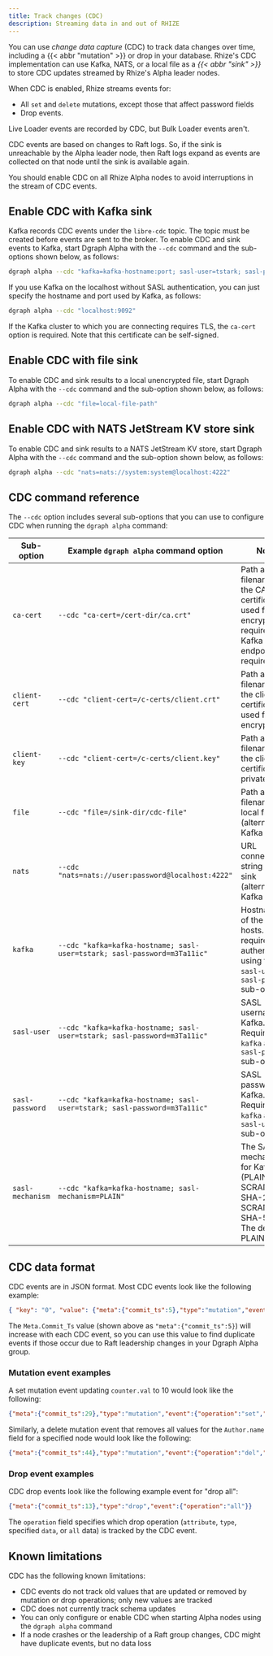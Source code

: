 ```yaml
---
title: Track changes (CDC)
description: Streaming data in and out of RHIZE
---
```



You can use _change data capture_ (CDC) to track data changes over time, including
a {{< abbr "mutation" >}} or drop in your database.
Rhize's CDC implementation can use
Kafka, NATS, or a local file as a *{{< abbr "sink" >}}* to store CDC updates streamed by Rhize's Alpha
leader nodes.

When CDC is enabled, Rhize streams events for:
- All `set` and `delete` mutations, except those that affect password fields
- Drop events.

Live Loader events are recorded by CDC, but Bulk Loader events aren't.

CDC events are based on changes to Raft logs. So, if the sink is unreachable
by the Alpha leader node, then Raft logs expand as events are collected on
that node until the sink is available again.

You should enable CDC on all Rhize
Alpha nodes to avoid interruptions in the stream of CDC events.

## Enable CDC with Kafka sink

Kafka records CDC events under the `libre-cdc` topic. The topic must be created before events
are sent to the broker. To enable CDC and sink events to Kafka, start Dgraph Alpha with the `--cdc`
command and the sub-options shown below, as follows:

```bash
dgraph alpha --cdc "kafka=kafka-hostname:port; sasl-user=tstark; sasl-password=m3Ta11ic"
```

If you use Kafka on the localhost without SASL authentication, you can just
specify the hostname and port used by Kafka, as follows:

```bash
dgraph alpha --cdc "localhost:9092"
```

If the Kafka cluster to which you are connecting requires TLS, the `ca-cert` option is required.
Note that this certificate can be self-signed.

## Enable CDC with file sink

To enable CDC and sink results to a local unencrypted file, start Dgraph Alpha
with the `--cdc` command and the sub-option shown below, as follows:

```bash
dgraph alpha --cdc "file=local-file-path"
```

## Enable CDC with NATS JetStream KV store sink

To enable CDC and sink results to a NATS JetStream KV store, start Dgraph Alpha
with the `--cdc` command and the sub-option shown below, as follows:

```bash
dgraph alpha --cdc "nats=nats://system:system@localhost:4222"
```


## CDC command reference

The `--cdc` option includes several sub-options that you can use to configure
CDC when running the `dgraph alpha` command:

<!-- vale off -->

| Sub-option       | Example `dgraph alpha` command option                                    | Notes                                                                                                            |
|------------------|--------------------------------------------------------------------------|------------------------------------------------------------------------------------------------------------------|
| `ca-cert`        | `--cdc "ca-cert=/cert-dir/ca.crt"`                                       | Path and filename of the CA root certificate used for TLS encryption, required if Kafka endpoint requires TLS    |
| `client-cert`    | `--cdc "client-cert=/c-certs/client.crt"`                                | Path and filename of the client certificate used for TLS encryption                                              |
| `client-key`     | `--cdc "client-cert=/c-certs/client.key"`                                | Path and filename of the client certificate private key                                                          |
| `file`           | `--cdc "file=/sink-dir/cdc-file"`                                        | Path and filename of a local file sink (alternative to Kafka sink)                                               |
| `nats`           | `--cdc "nats=nats://user:password@localhost:4222"`                       | URL connection string to nats sink (alternative to Kafka sink)                                                   |
| `kafka`          | `--cdc "kafka=kafka-hostname; sasl-user=tstark; sasl-password=m3Ta11ic"` | Hostname(s) of the Kafka hosts. May require authentication using the `sasl-user` and `sasl-password` sub-options |
| `sasl-user`      | `--cdc "kafka=kafka-hostname; sasl-user=tstark; sasl-password=m3Ta11ic"` | SASL username for Kafka. Requires the `kafka` and `sasl-password` sub-options                                    |
| `sasl-password`  | `--cdc "kafka=kafka-hostname; sasl-user=tstark; sasl-password=m3Ta11ic"` | SASL password for Kafka. Requires the `kafka` and `sasl-username` sub-options                                    |
| `sasl-mechanism` | `--cdc "kafka=kafka-hostname; sasl-mechanism=PLAIN"`                     | The SASL mechanism for Kafka (PLAIN, SCRAM-SHA-256 or SCRAM-SHA-512). The default is PLAIN                       |

<!-- vale on -->

## CDC data format


CDC events are in JSON format. Most CDC events look like the following example:

```json
{ "key": "0", "value": {"meta":{"commit_ts":5},"type":"mutation","event":{"operation":"set","uid":2,"attr":"counter.val","value":1,"value_type":"int"}}}
```

The `Meta.Commit_Ts` value (shown above as `"meta":{"commit_ts":5}`) will increase
with each CDC event, so you can use this value to find duplicate events if those
occur due to Raft leadership changes in your Dgraph Alpha group.

### Mutation event examples

A set mutation event updating `counter.val` to 10 would look like the following:

```json
{"meta":{"commit_ts":29},"type":"mutation","event":{"operation":"set","uid":3,"attr":"counter.val","value":10,"value_type":"int"}}
```

Similarly, a delete mutation event that removes all values for the `Author.name`
field for a specified node would look like the following:

```json
{"meta":{"commit_ts":44},"type":"mutation","event":{"operation":"del","uid":7,"attr":"Author.name","value":"_STAR_ALL","value_type":"default"}}
```

### Drop event examples

CDC drop events look like the following example event for "drop all":

```json
{"meta":{"commit_ts":13},"type":"drop","event":{"operation":"all"}}
```

The `operation` field specifies which drop operation (`attribute`, `type`,
specified `data`, or `all` data) is tracked by the CDC event.

## Known limitations

CDC has the following known limitations:

* CDC events do not track old values that are updated or removed by mutation or
  drop operations; only new values are tracked
* CDC does not currently track schema updates
* You can only configure or enable CDC when starting Alpha nodes using the
  `dgraph alpha` command
* If a node crashes or the leadership of a Raft group changes, CDC might have
  duplicate events, but no data loss
